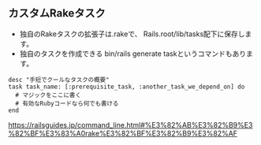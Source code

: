 ## カスタムRakeタスク

- 独自のRakeタスクの拡張子は.rakeで、 Rails.root/lib/tasks配下に保存します。
- 独自のタスクを作成できる bin/rails generate taskというコマンドもあります。

```
desc "手短でクールなタスクの概要"
task task_name: [:prerequisite_task, :another_task_we_depend_on] do
  # マジックをここに書く
  # 有効なRubyコードなら何でも書ける
end
```
https://railsguides.jp/command_line.html#%E3%82%AB%E3%82%B9%E3%82%BF%E3%83%A0rake%E3%82%BF%E3%82%B9%E3%82%AF
